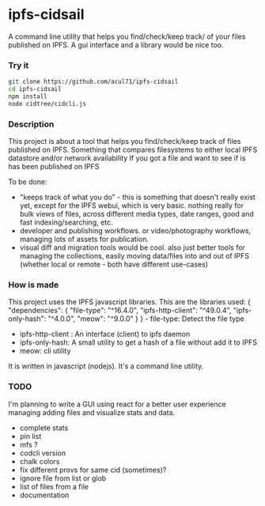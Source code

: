 # ipfs-cidsail
A command line utility that helps you find/check/keep track/ of your files published on IPFS. A gui interface and a library would be nice too.

### Try it
```bash
git clone https://github.com/acul71/ipfs-cidsail
cd ipfs-cidsail
npm install
node cidtree/cidcli.js
```

### Description
This project is about a tool that helps you find/check/keep track of files published on IPFS.
Something that compares filesystems to either local IPFS datastore and/or network availability
If you got a file and want to see if is has been published on IPFS

To be done:
- "keeps track of what you do" - this is something that doesn't really exist yet, except for the IPFS webui, which is very basic. nothing really for bulk views of files, across different media types, date ranges, good and fast indexing/searching, etc.
- developer and publishing workflows. or video/photography workflows, managing lots of assets for publication.
- visual diff and migration tools would be cool. also just better tools for managing the collections, easily moving data/files into and out of IPFS (whether local or remote - both have different use-cases)

### How is made
This project uses the IPFS javascript libraries. 
This are the libraries used:
{
  "dependencies": {
    "file-type": "^16.4.0",
    "ipfs-http-client": "^49.0.4",
    "ipfs-only-hash": "^4.0.0",
    "meow": "^9.0.0"
  }
}
- file-type: Detect the file type
- ipfs-http-client : An interface (client) to ipfs daemon
- ipfs-only-hash: A small utility to get a hash of a file without add it to IPFS
- meow: cli utility

It is written in javascript (nodejs). 
It's a command line utility. 

### TODO
 I'm planning to write a GUI using react for a better user experience managing adding files and visualize stats and data.

- complete stats 
- pin list
- mfs ?
- codcli version
- chalk colors
- fix different provs for same cid (sometimes)?
- ignore file from list or glob
- list of files from a file
- documentation